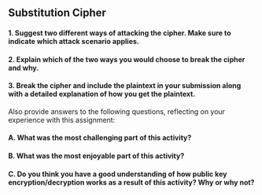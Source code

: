 ## Substitution Cipher

#### 1. Suggest two different ways of attacking the cipher. Make sure to indicate which attack scenario applies.



#### 2. Explain which of the two ways you would choose to break the cipher and why. 



#### 3. Break the cipher and include the plaintext in your submission along with a detailed explanation of how you get the plaintext. 


Also provide answers to the following questions, reflecting on your experience with this assignment:

#### A.  What was the most challenging part of this activity?


#### B. What was the most enjoyable part of this activity?


#### C. Do you think you have a good understanding of how public key encryption/decryption works as a result of this activity? Why or why not?

